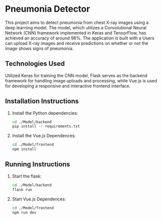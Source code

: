 # Pneumonia Detector

This project aims to detect pneumonia from chest X-ray images using a deep learning model. The model, which utilizes a Convolutional Neural Network (CNN) framework implemented in Keras and TensorFlow, has achieved an accuracy of around 98%. The application is built with a Users can upload X-ray images and receive predictions on whether or not the image shows signs of pneumonia.

## Technologies Used
Utilized Keras for training the CNN model, Flask serves as the backend framework for handling image uploads and processing, while Vue.js is used for developing a responsive and interactive frontend interface.

## Installation Instructions

1. Install the Python dependencies:
   ```bash
   cd ./Model/backend
   pip install -r requirements.txt
2. Install the Vue.js Dependences:
   ```bash
   cd ./Model/frontend
   npm install
## Running Instructions

1. Start the flask:
   ```bash
   cd ./Model/backend
   flask run
2. Start Vue.js Dependences:
   ```bash
   cd ./Model/frontend
   npm run dev
